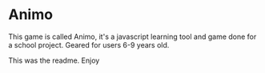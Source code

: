 # Animo

This game is called Animo, it's a javascript learning tool and game done for a school project. 
Geared for users 6-9 years old.

This was the readme. Enjoy

